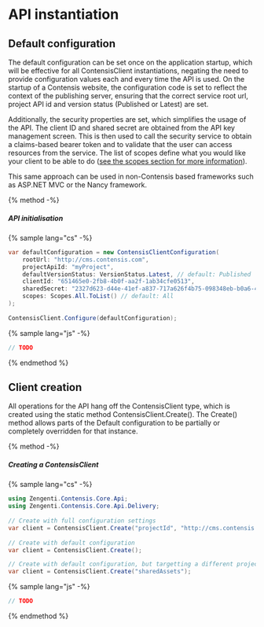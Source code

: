 # API instantiation

## Default configuration

The default configuration can be set once on the application startup, which will be effective for all ContensisClient instantiations, negating the need to provide configuration values each and every time the API is used. On the startup of a Contensis website, the configuration code is set to reflect the context of the publishing server, ensuring that the correct service root url, project API id and version status (Published or Latest) are set. 

Additionally, the security properties are set, which simplifies the usage of the API. The client ID and shared secret are obtained from the API key management screen. This is then used to call the security service to obtain a claims-based bearer token and to validate that the user can access resources from the service. The list of scopes define what you would like your client to be able to do ([see the scopes section for more information](./scopes.md)).

This same approach can be used in non-Contensis based frameworks such as ASP.NET MVC or the Nancy framework.

{% method -%}
##### API initialisation


{% sample lang="cs" -%}
```cs
var defaultConfiguration = new ContensisClientConfiguration(
    rootUrl: "http://cms.contensis.com",
    projectApiId: "myProject",
    defaultVersionStatus: VersionStatus.Latest, // default: Published
    clientId: "651465e0-2fb8-4b0f-aa2f-1ab34cfe0513",
    sharedSecret: "2327d623-d44e-41ef-a837-717a626f4b75-098348eb-b0a6-4023-a64a-805536024dfb-1a558c9c-49dc-4709-9e8b-c203f60fda80",
    scopes: Scopes.All.ToList() // default: All
);
 
ContensisClient.Configure(defaultConfiguration);
```

{% sample lang="js" -%}
```js
// TODO

```
{% endmethod %}

## Client creation

All operations for the API hang off the ContensisClient type, which is created using the static method ContensisClient.Create(). The Create() method allows parts of the Default configuration to be partially or completely overridden for that instance.

{% method -%}
##### Creating a ContensisClient

{% sample lang="cs" -%}
```cs
using Zengenti.Contensis.Core.Api;
using Zengenti.Contensis.Core.Api.Delivery;
 
// Create with full configuration settings
var client = ContensisClient.Create("projectId", "http://cms.contensis.com", "client id", "shared secret", new[] { Scopes.All });
 
// Create with default configuration
var client = ContensisClient.Create();

// Create with default configuration, but targetting a different project
var client = ContensisClient.Create("sharedAssets");

```

{% sample lang="js" -%}
```js
// TODO

```
{% endmethod %}